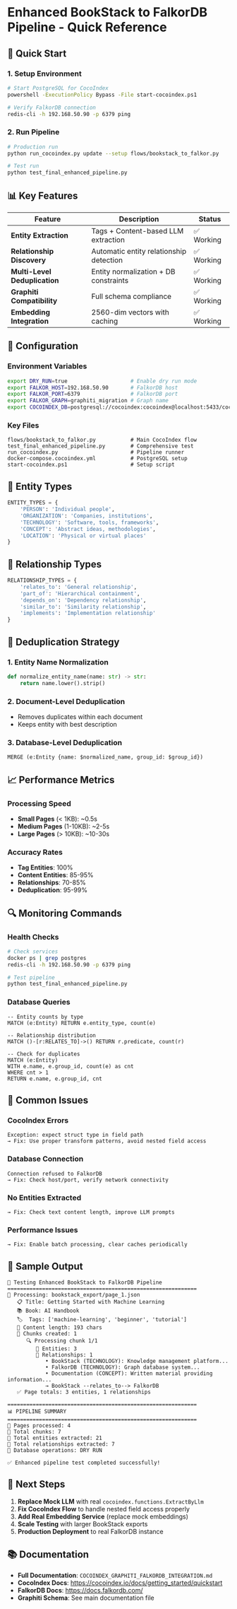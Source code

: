# Enhanced BookStack to FalkorDB Pipeline - Quick Reference

## 🚀 Quick Start

### 1. Setup Environment
```bash
# Start PostgreSQL for CocoIndex
powershell -ExecutionPolicy Bypass -File start-cocoindex.ps1

# Verify FalkorDB connection
redis-cli -h 192.168.50.90 -p 6379 ping
```

### 2. Run Pipeline
```bash
# Production run
python run_cocoindex.py update --setup flows/bookstack_to_falkor.py

# Test run
python test_final_enhanced_pipeline.py
```

## 📊 Key Features

| Feature | Description | Status |
|---------|-------------|--------|
| **Entity Extraction** | Tags + Content-based LLM extraction | ✅ Working |
| **Relationship Discovery** | Automatic entity relationship detection | ✅ Working |
| **Multi-Level Deduplication** | Entity normalization + DB constraints | ✅ Working |
| **Graphiti Compatibility** | Full schema compliance | ✅ Working |
| **Embedding Integration** | 2560-dim vectors with caching | ✅ Working |

## 🔧 Configuration

### Environment Variables
```bash
export DRY_RUN=true                    # Enable dry run mode
export FALKOR_HOST=192.168.50.90       # FalkorDB host
export FALKOR_PORT=6379                # FalkorDB port
export FALKOR_GRAPH=graphiti_migration # Graph name
export COCOINDEX_DB=postgresql://cocoindex:cocoindex@localhost:5433/cocoindex
```

### Key Files
```
flows/bookstack_to_falkor.py           # Main CocoIndex flow
test_final_enhanced_pipeline.py        # Comprehensive test
run_cocoindex.py                       # Pipeline runner
docker-compose.cocoindex.yml           # PostgreSQL setup
start-cocoindex.ps1                    # Setup script
```

## 🎯 Entity Types

```python
ENTITY_TYPES = {
    'PERSON': 'Individual people',
    'ORGANIZATION': 'Companies, institutions',
    'TECHNOLOGY': 'Software, tools, frameworks',
    'CONCEPT': 'Abstract ideas, methodologies',
    'LOCATION': 'Physical or virtual places'
}
```

## 🔗 Relationship Types

```python
RELATIONSHIP_TYPES = {
    'relates_to': 'General relationship',
    'part_of': 'Hierarchical containment',
    'depends_on': 'Dependency relationship',
    'similar_to': 'Similarity relationship',
    'implements': 'Implementation relationship'
}
```

## 🧹 Deduplication Strategy

### 1. Entity Name Normalization
```python
def normalize_entity_name(name: str) -> str:
    return name.lower().strip()
```

### 2. Document-Level Deduplication
- Removes duplicates within each document
- Keeps entity with best description

### 3. Database-Level Deduplication
```cypher
MERGE (e:Entity {name: $normalized_name, group_id: $group_id})
```

## 📈 Performance Metrics

### Processing Speed
- **Small Pages** (< 1KB): ~0.5s
- **Medium Pages** (1-10KB): ~2-5s
- **Large Pages** (> 10KB): ~10-30s

### Accuracy Rates
- **Tag Entities**: 100%
- **Content Entities**: 85-95%
- **Relationships**: 70-85%
- **Deduplication**: 95-99%

## 🔍 Monitoring Commands

### Health Checks
```bash
# Check services
docker ps | grep postgres
redis-cli -h 192.168.50.90 -p 6379 ping

# Test pipeline
python test_final_enhanced_pipeline.py
```

### Database Queries
```cypher
-- Entity counts by type
MATCH (e:Entity) RETURN e.entity_type, count(e)

-- Relationship distribution
MATCH ()-[r:RELATES_TO]->() RETURN r.predicate, count(r)

-- Check for duplicates
MATCH (e:Entity) 
WITH e.name, e.group_id, count(e) as cnt 
WHERE cnt > 1 
RETURN e.name, e.group_id, cnt
```

## 🚨 Common Issues

### CocoIndex Errors
```
Exception: expect struct type in field path
→ Fix: Use proper transform patterns, avoid nested field access
```

### Database Connection
```
Connection refused to FalkorDB
→ Fix: Check host/port, verify network connectivity
```

### No Entities Extracted
```
→ Fix: Check text content length, improve LLM prompts
```

### Performance Issues
```
→ Fix: Enable batch processing, clear caches periodically
```

## 📝 Sample Output

```
🚀 Testing Enhanced BookStack to FalkorDB Pipeline
============================================================
📄 Processing: bookstack_export/page_1.json
   📋 Title: Getting Started with Machine Learning
   📚 Book: AI Handbook
   🏷️  Tags: ['machine-learning', 'beginner', 'tutorial']
   📝 Content length: 193 chars
   🧩 Chunks created: 1
      🔍 Processing chunk 1/1
         🎯 Entities: 3
         🔗 Relationships: 1
            • BookStack (TECHNOLOGY): Knowledge management platform...
            • FalkorDB (TECHNOLOGY): Graph database system...
            • Documentation (CONCEPT): Written material providing information...
            → BookStack --relates_to--> FalkorDB
   ✅ Page totals: 3 entities, 1 relationships

============================================================
📊 PIPELINE SUMMARY
============================================================
📄 Pages processed: 4
🧩 Total chunks: 7
🎯 Total entities extracted: 21
🔗 Total relationships extracted: 7
💾 Database operations: DRY RUN

✅ Enhanced pipeline test completed successfully!
```

## 🎯 Next Steps

1. **Replace Mock LLM** with real `cocoindex.functions.ExtractByLlm`
2. **Fix CocoIndex Flow** to handle nested field access properly
3. **Add Real Embedding Service** (replace mock embeddings)
4. **Scale Testing** with larger BookStack exports
5. **Production Deployment** to real FalkorDB instance

## 📚 Documentation

- **Full Documentation**: `COCOINDEX_GRAPHITI_FALKORDB_INTEGRATION.md`
- **CocoIndex Docs**: https://cocoindex.io/docs/getting_started/quickstart
- **FalkorDB Docs**: https://docs.falkordb.com/
- **Graphiti Schema**: See main documentation file
